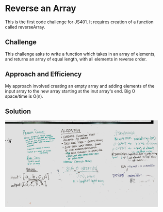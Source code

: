 # Reverse an Array
This is the first code challenge for JS401.  It requires creation of a function called reverseArray.

## Challenge
This challenge asks to write a function which takes in an array of elements, and returns an array of equal length, with all elements in reverse order.

## Approach and Efficiency
My approach involved creating an empty array and adding elements of the input array to the new array starting at the inut array's end.  Big O space/time is O(n).

## Solution
![alt text](https://github.com/cory0s/data-structures-and-algorithms/blob/master/assets/reverse-array.jpg)
